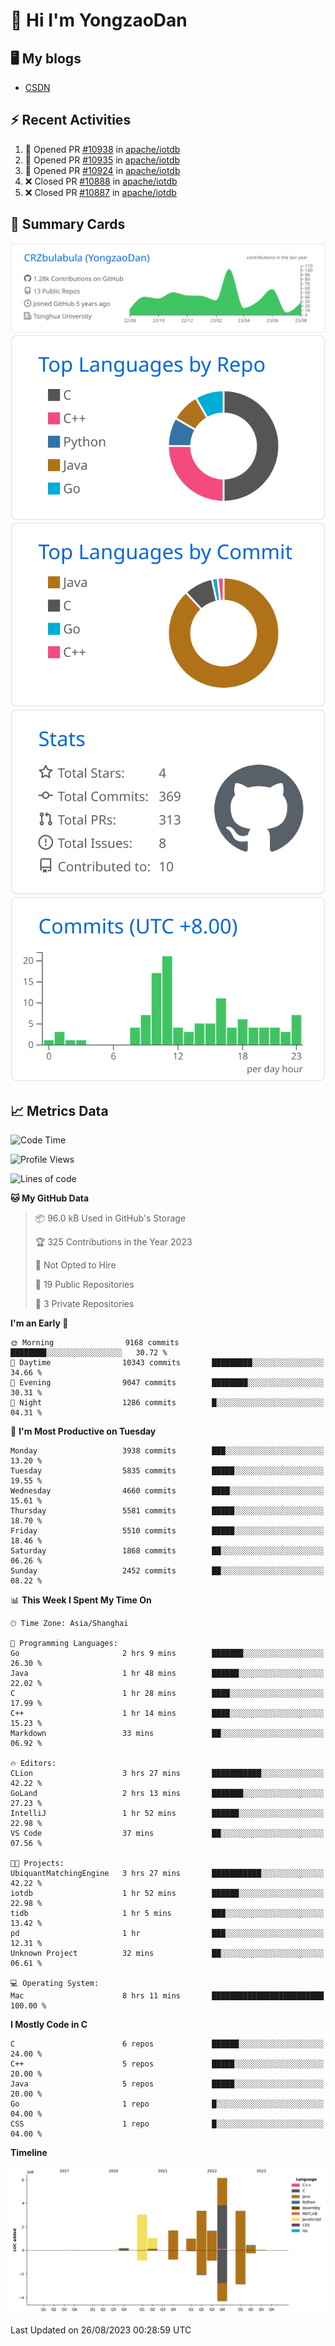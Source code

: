 # 👋 Hi I'm YongzaoDan

## 🖥 My blogs
  + [CSDN](https://blog.csdn.net/CRZbulabula?type=blog)

## ⚡ Recent Activities
<!--START_SECTION:activity-->
1. 💪 Opened PR [#10938](https://github.com/apache/iotdb/pull/10938) in [apache/iotdb](https://github.com/apache/iotdb)
2. 💪 Opened PR [#10935](https://github.com/apache/iotdb/pull/10935) in [apache/iotdb](https://github.com/apache/iotdb)
3. 💪 Opened PR [#10924](https://github.com/apache/iotdb/pull/10924) in [apache/iotdb](https://github.com/apache/iotdb)
4. ❌ Closed PR [#10888](https://github.com/apache/iotdb/pull/10888) in [apache/iotdb](https://github.com/apache/iotdb)
5. ❌ Closed PR [#10887](https://github.com/apache/iotdb/pull/10887) in [apache/iotdb](https://github.com/apache/iotdb)
<!--END_SECTION:activity-->

## 🎑 Summary Cards

[![](https://raw.githubusercontent.com/CRZbulabula/CRZbulabula/main/profile-summary-card-output/github/0-profile-details.svg)](https://github.com/vn7n24fzkq/github-profile-summary-cards)
[![](https://raw.githubusercontent.com/CRZbulabula/CRZbulabula/main/profile-summary-card-output/github/1-repos-per-language.svg)](https://github.com/vn7n24fzkq/github-profile-summary-cards) [![](https://raw.githubusercontent.com/CRZbulabula/CRZbulabula/main/profile-summary-card-output/github/2-most-commit-language.svg)](https://github.com/vn7n24fzkq/github-profile-summary-cards)
[![](https://raw.githubusercontent.com/CRZbulabula/CRZbulabula/main/profile-summary-card-output/github/3-stats.svg)](https://github.com/vn7n24fzkq/github-profile-summary-cards) [![](https://raw.githubusercontent.com/CRZbulabula/CRZbulabula/main/profile-summary-card-output/github/4-productive-time.svg)](https://github.com/vn7n24fzkq/github-profile-summary-cards)

## 📈 Metrics Data

<!--START_SECTION:waka-->
![Code Time](http://img.shields.io/badge/Code%20Time-252%20hrs%2041%20mins-blue)

![Profile Views](http://img.shields.io/badge/Profile%20Views-0-blue)

![Lines of code](https://img.shields.io/badge/From%20Hello%20World%20I%27ve%20Written-21.8%20million%20lines%20of%20code-blue)

**🐱 My GitHub Data** 

> 📦 96.0 kB Used in GitHub's Storage 
 > 
> 🏆 325 Contributions in the Year 2023
 > 
> 🚫 Not Opted to Hire
 > 
> 📜 19 Public Repositories 
 > 
> 🔑 3 Private Repositories 
 > 
**I'm an Early 🐤** 

```text
🌞 Morning                9168 commits        ████████░░░░░░░░░░░░░░░░░   30.72 % 
🌆 Daytime                10343 commits       █████████░░░░░░░░░░░░░░░░   34.66 % 
🌃 Evening                9047 commits        ████████░░░░░░░░░░░░░░░░░   30.31 % 
🌙 Night                  1286 commits        █░░░░░░░░░░░░░░░░░░░░░░░░   04.31 % 
```
📅 **I'm Most Productive on Tuesday** 

```text
Monday                   3938 commits        ███░░░░░░░░░░░░░░░░░░░░░░   13.20 % 
Tuesday                  5835 commits        █████░░░░░░░░░░░░░░░░░░░░   19.55 % 
Wednesday                4660 commits        ████░░░░░░░░░░░░░░░░░░░░░   15.61 % 
Thursday                 5581 commits        █████░░░░░░░░░░░░░░░░░░░░   18.70 % 
Friday                   5510 commits        █████░░░░░░░░░░░░░░░░░░░░   18.46 % 
Saturday                 1868 commits        ██░░░░░░░░░░░░░░░░░░░░░░░   06.26 % 
Sunday                   2452 commits        ██░░░░░░░░░░░░░░░░░░░░░░░   08.22 % 
```


📊 **This Week I Spent My Time On** 

```text
🕑︎ Time Zone: Asia/Shanghai

💬 Programming Languages: 
Go                       2 hrs 9 mins        ███████░░░░░░░░░░░░░░░░░░   26.30 % 
Java                     1 hr 48 mins        ██████░░░░░░░░░░░░░░░░░░░   22.02 % 
C                        1 hr 28 mins        ████░░░░░░░░░░░░░░░░░░░░░   17.99 % 
C++                      1 hr 14 mins        ████░░░░░░░░░░░░░░░░░░░░░   15.23 % 
Markdown                 33 mins             ██░░░░░░░░░░░░░░░░░░░░░░░   06.92 % 

🔥 Editors: 
CLion                    3 hrs 27 mins       ███████████░░░░░░░░░░░░░░   42.22 % 
GoLand                   2 hrs 13 mins       ███████░░░░░░░░░░░░░░░░░░   27.23 % 
IntelliJ                 1 hr 52 mins        ██████░░░░░░░░░░░░░░░░░░░   22.98 % 
VS Code                  37 mins             ██░░░░░░░░░░░░░░░░░░░░░░░   07.56 % 

🐱‍💻 Projects: 
UbiquantMatchingEngine   3 hrs 27 mins       ███████████░░░░░░░░░░░░░░   42.22 % 
iotdb                    1 hr 52 mins        ██████░░░░░░░░░░░░░░░░░░░   22.98 % 
tidb                     1 hr 5 mins         ███░░░░░░░░░░░░░░░░░░░░░░   13.42 % 
pd                       1 hr                ███░░░░░░░░░░░░░░░░░░░░░░   12.31 % 
Unknown Project          32 mins             ██░░░░░░░░░░░░░░░░░░░░░░░   06.61 % 

💻 Operating System: 
Mac                      8 hrs 11 mins       █████████████████████████   100.00 % 
```

**I Mostly Code in C** 

```text
C                        6 repos             ██████░░░░░░░░░░░░░░░░░░░   24.00 % 
C++                      5 repos             █████░░░░░░░░░░░░░░░░░░░░   20.00 % 
Java                     5 repos             █████░░░░░░░░░░░░░░░░░░░░   20.00 % 
Go                       1 repo              █░░░░░░░░░░░░░░░░░░░░░░░░   04.00 % 
CSS                      1 repo              █░░░░░░░░░░░░░░░░░░░░░░░░   04.00 % 
```



**Timeline**

![Lines of Code chart](https://raw.githubusercontent.com/CRZbulabula/CRZbulabula/main/assets/bar_graph.png)


 Last Updated on 26/08/2023 00:28:59 UTC
<!--END_SECTION:waka-->

